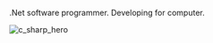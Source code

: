 .Net software programmer. Developing for computer.

<!---
Traslox/Traslox is a ✨ special ✨ repository because its `README.md` (this file) appears on your GitHub profile.
You can click the Preview link to take a look at your changes.
--->
![c_sharp_hero](https://user-images.githubusercontent.com/107253054/189425330-28195907-2a09-4409-87ee-8ecae52f6d89.png)
